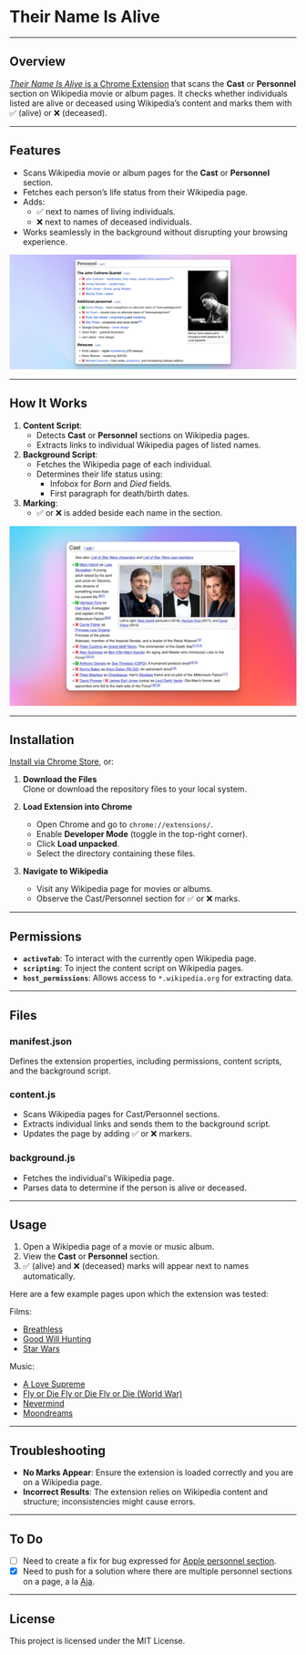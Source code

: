 # **Their Name Is Alive**  

---

## **Overview**  
[*Their Name Is Alive* is a Chrome Extension](https://chromewebstore.google.com/detail/their-name-is-alive/mnbdmafjlblmipmpimeolmggnnogffob) that scans the **Cast** or **Personnel** section on Wikipedia movie or album pages. It checks whether individuals listed are alive or deceased using Wikipedia’s content and marks them with ✅ (alive) or ❌ (deceased).

---

## **Features**  
- Scans Wikipedia movie or album pages for the **Cast** or **Personnel** section.  
- Fetches each person’s life status from their Wikipedia page.  
- Adds:  
  - ✅ next to names of living individuals.  
  - ❌ next to names of deceased individuals.  
- Works seamlessly in the background without disrupting your browsing experience.

![Coltrane - A Love Supreme example](img/xnap_love_supreme_2800.png)


---

## **How It Works**  
1. **Content Script**:  
   - Detects **Cast** or **Personnel** sections on Wikipedia pages.  
   - Extracts links to individual Wikipedia pages of listed names.  
2. **Background Script**:  
   - Fetches the Wikipedia page of each individual.  
   - Determines their life status using:  
     - Infobox for *Born* and *Died* fields.  
     - First paragraph for death/birth dates.  
3. **Marking**:  
   - ✅ or ❌ is added beside each name in the section.

![Coltrane - A Love Supreme example](img/xnap_star-wars_1280.png)

---

## **Installation**  

[Install via Chrome Store](https://chromewebstore.google.com/detail/their-name-is-alive/mnbdmafjlblmipmpimeolmggnnogffob), or:

1. **Download the Files**  
   Clone or download the repository files to your local system.  

2. **Load Extension into Chrome**  
   - Open Chrome and go to `chrome://extensions/`.  
   - Enable **Developer Mode** (toggle in the top-right corner).  
   - Click **Load unpacked**.  
   - Select the directory containing these files.  

3. **Navigate to Wikipedia**  
   - Visit any Wikipedia page for movies or albums.  
   - Observe the Cast/Personnel section for ✅ or ❌ marks.  

---

## **Permissions**  
- **`activeTab`**: To interact with the currently open Wikipedia page.  
- **`scripting`**: To inject the content script on Wikipedia pages.  
- **`host_permissions`**: Allows access to `*.wikipedia.org` for extracting data.

---

## **Files**  

### **manifest.json**  
Defines the extension properties, including permissions, content scripts, and the background script.

### **content.js**  
- Scans Wikipedia pages for Cast/Personnel sections.  
- Extracts individual links and sends them to the background script.  
- Updates the page by adding ✅ or ❌ markers.

### **background.js**  
- Fetches the individual's Wikipedia page.  
- Parses data to determine if the person is alive or deceased.

---

## **Usage**  
1. Open a Wikipedia page of a movie or music album.  
2. View the **Cast** or **Personnel** section.  
3. ✅ (alive) and ❌ (deceased) marks will appear next to names automatically.

Here are a few example pages upon which the extension was tested:

Films:
- [Breathless](https://en.wikipedia.org/wiki/Breathless_(1960_film)#Cast)
- [Good Will Hunting](https://en.wikipedia.org/wiki/Good_Will_Hunting#Cast)
- [Star Wars](https://en.wikipedia.org/wiki/Star_Wars_(film)#Cast)

Music:
- [A Love Supreme](https://en.wikipedia.org/wiki/A_Love_Supreme#Personnel)
- [Fly or Die Fly or Die Fly or Die (World War)](https://en.wikipedia.org/wiki/Fly_or_Die_Fly_or_Die_Fly_or_Die_(World_War)#Personnel)
- [Nevermind](https://en.wikipedia.org/wiki/Nevermind#Personnel)
- [Moondreams](https://en.wikipedia.org/wiki/Moondreams_(Walter_Wanderley_album)#Personnel)

---

## **Troubleshooting**  
- **No Marks Appear**: Ensure the extension is loaded correctly and you are on a Wikipedia page.  
- **Incorrect Results**: The extension relies on Wikipedia content and structure; inconsistencies might cause errors.  

---

## **To Do**  
- [ ] Need to create a fix for bug expressed for [Apple personnel section](https://en.wikipedia.org/wiki/Apple_Inc.#Personnel).
- [x] Need to push for a solution where there are multiple personnel sections on a page, a la [Aja](https://en.wikipedia.org/wiki/Aja_(album)).
---

## **License**  
This project is licensed under the MIT License.